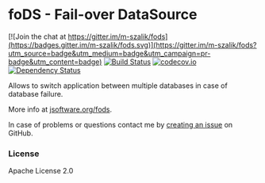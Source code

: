 foDS - Fail-over DataSource
===========================

[![Join the chat at https://gitter.im/m-szalik/fods](https://badges.gitter.im/m-szalik/fods.svg)](https://gitter.im/m-szalik/fods?utm_source=badge&utm_medium=badge&utm_campaign=pr-badge&utm_content=badge)
[![Build Status](https://travis-ci.org/m-szalik/fods.svg?branch=master)](https://travis-ci.org/m-szalik/fods)
[![codecov.io](https://codecov.io/github/m-szalik/fods/coverage.svg?branch=master)](https://codecov.io/github/m-szalik/fods?branch=master)
[![Dependency Status](https://www.versioneye.com/user/projects/56eea64035630e0029dafc9f/badge.svg?style=flat)](https://www.versioneye.com/user/projects/56eea64035630e0029dafc9f)

Allows to switch application between multiple databases in case of database failure.

More info at [jsoftware.org/fods](http://jsoftware.org/fods).

In case of problems or questions contact me by [creating an issue](https://github.com/m-szalik/fods/issues/new) on GitHub.

### License
Apache License 2.0

